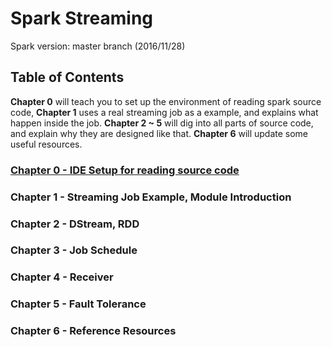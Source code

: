 # Spark Streaming
Spark version: master branch (2016/11/28)

## Table of Contents
**Chapter 0** will teach you to set up the environment of reading spark source code, **Chapter 1** uses a real streaming job as a example, and explains what happen inside the job. **Chapter 2 ~ 5** will dig into all parts of source code, and explain why they are designed like that. **Chapter 6** will update some useful resources.

### [Chapter 0 - IDE Setup for reading source code](chapter-0-ide-setup-for-reading-source-code.md)
### Chapter 1 - Streaming Job Example, Module Introduction
### Chapter 2 - DStream, RDD
### Chapter 3 - Job Schedule
### Chapter 4 - Receiver
### Chapter 5 - Fault Tolerance
### Chapter 6 - Reference Resources



